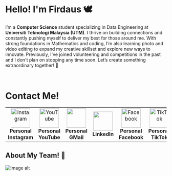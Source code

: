 # Hello! I'm Firdaus 🕊

I’m a **Computer Science** student specializing in Data Engineering at **Universiti Teknologi Malaysia (UTM)**. I thrive on building connections and constantly pushing myself to deliver my best for those around me. With strong foundations in Mathematics and coding, I’m also learning photo and video editing to expand my creative skillset and explore new ways to innovate. Previously, I've joined volunteering and competitions in the past and I don't plan on stopping any time soon. Let’s create something extraordinary together! 🤍

<br />

# Contact Me!


<table>
  <tr>
    <td align="center">
      <a href="https://www.instagram.com/bangjayjays/">
        <img src="https://github.com/user-attachments/assets/db95632b-a5c5-4884-8c8f-14b36d444d6d" alt="Instagram" width="60" />
      </a>
      <br /> <strong> Personal Instagram </strong>
    </td>
    <td align="center">
      <a href="https://www.youtube.com/channel/UC1BNhZyeLEpK76aLuAbof4g">
        <img src="https://github.com/user-attachments/assets/f540a82c-6925-418b-b7e6-7b100c9ec6a9" alt="YouTube" width="60" />
      </a>
      <br /> <strong> Personal YouTube </strong>
    </td>
    <td align="center">
      <a href="mailto:chrishyungg97@gmail.com">
        <img src="https://github.com/user-attachments/assets/814dc1c3-1820-4445-a934-aaeb73694b52" width="60" />
      </a>
      <br /> <strong> Personal GMail </strong>
    </td>
    <td align="center">
      <a href="https://www.linkedin.com/in/muhammad-firdaus-18ab96332?lipi=urn%3Ali%3Apage%3Ad_flagship3_profile_view_base_contact_details%3B9rvvJs9YS6%2Bj2RuoIEj1TQ%3D%3D">
        <img src="https://github.com/user-attachments/assets/289f509c-a222-4b68-99f8-48c329eacd48" width="60" />
      </a>
      <br /> <strong> LinkedIn </strong>
    </td>
    <td align="center">
      <a href="https://www.facebook.com/profile.php?id=100011467793751">
        <img src="https://github.com/user-attachments/assets/5f47ea42-d404-4e7b-a504-856e2bb15fa5" alt="Facebook" width="60" />
      </a>
      <br /> <strong> Personal Facebook </strong>
    </td>
    <td align="center">
      <a href="https://www.tiktok.com/@bangjayjays">
        <img src="https://github.com/user-attachments/assets/6ca4cb09-5b03-4503-a3ed-65812217f586" alt="TikTok" width="60" />
      </a>
      <br /> <strong> Personal TikTok </strong>
    </td>
  </tr>
</table>


## About My Team! 🤝
![image alt](https://github.com/miqbaltariq/SECP1513202420251/blob/97c1ea8a92e661ae0067a640f709ded1182ac91b/03/firdauslani03/Phang%20Souh%20Xin%20(1).png)


